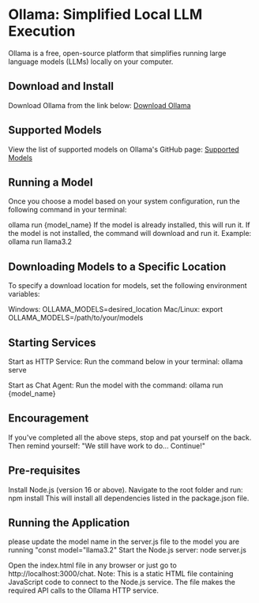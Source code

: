 # Ollama: Simplified Local LLM Execution

Ollama is a free, open-source platform that simplifies running large language models (LLMs) locally on your computer.

## Download and Install
Download Ollama from the link below:
[Download Ollama](https://ollama.com/download)

## Supported Models
View the list of supported models on Ollama's GitHub page:
[Supported Models](https://github.com/ollama/ollama?tab=readme-ov-file#model-library)

## Running a Model
Once you choose a model based on your system configuration, run the following command in your terminal:

ollama run {model_name}
If the model is already installed, this will run it.
If the model is not installed, the command will download and run it.
Example:
ollama run llama3.2

## Downloading Models to a Specific Location
To specify a download location for models, set the following environment variables:

Windows: OLLAMA_MODELS=desired_location
Mac/Linux: export OLLAMA_MODELS=/path/to/your/models

## Starting Services
Start as HTTP Service: Run the command below in your terminal:
ollama serve

Start as Chat Agent: Run the model with the command:
ollama run {model_name}

## Encouragement
If you've completed all the above steps, stop and pat yourself on the back. Then remind yourself: "We still have work to do... Continue!"

## Pre-requisites
Install Node.js (version 16 or above).
Navigate to the root folder and run:
npm install
This will install all dependencies listed in the package.json file.

## Running the Application
please update the model name in the server.js file to the model you are running
"const model="llama3.2"
Start the Node.js server: node server.js

Open the index.html file in any browser or just go to http://localhost:3000/chat.
Note: This is a static HTML file containing JavaScript code to connect to the Node.js service.
The file makes the required API calls to the Ollama HTTP service.

